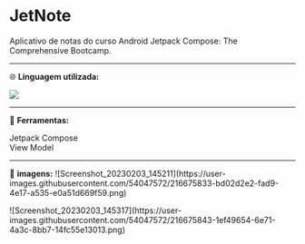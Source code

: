 # JetNote
Aplicativo de notas do curso Android Jetpack Compose: The Comprehensive Bootcamp.
<div>
<hr>
<p align="left">
  🌐 <strong>Linguagem utilizada:</strong>
</p>
  <a href="#" alt="Kotlin">
  <img src="https://img.shields.io/badge/kotlin-%237F52FF.svg?style=for-the-badge&logo=kotlin&logoColor=white" /></a>
  <hr>
  <p align="left">
  💼 <strong>Ferramentas:</strong>
  <div>
  Jetpack Compose
  <div>
  View Model
</p>
<hr>
<p align="left">
  💼 <strong>imagens:</strong>
 ![Screenshot_20230203_145211](https://user-images.githubusercontent.com/54047572/216675833-bd02d2e2-fad9-4e17-a535-e0a51d669f59.png)
 <div>
![Screenshot_20230203_145317](https://user-images.githubusercontent.com/54047572/216675843-1ef49654-6e71-4a3c-8bb7-14fc55e13013.png)
</p>

